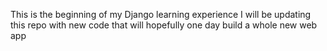 This is the beginning of my Django learning experience
I will be updating this repo with new code that will hopefully one day build a whole new web app
